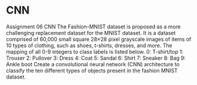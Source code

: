 # CNN

Assignment 06
CNN
The Fashion-MNIST dataset is proposed as a more challenging replacement dataset for the
MNIST dataset. It is a dataset comprised of 60,000 small square 28×28 pixel grayscale
images of items of 10 types of clothing, such as shoes, t-shirts, dresses, and more. The
mapping of all 0-9 integers to class labels is listed below.
0: T-shirt/top
1: Trouser
2: Pullover
3: Dress
4: Coat
5: Sandal
6: Shirt
7: Sneaker
8: Bag
9: Ankle boot
Create a convolutional neural network (CNN) architecture to classify the ten different types
of objects present in the fashion MNIST dataset.
